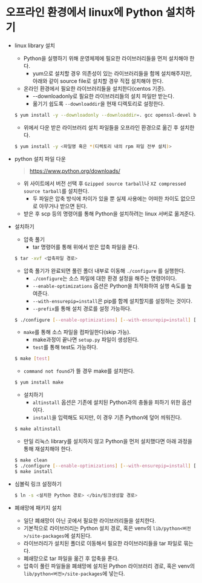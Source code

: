 # 오프라인 환경에서 linux에 Python 설치하기

- linux library 설치

  - Python을 실행하기 위해 운영체제에 필요한 라이브러리들을 먼저 설치해야 한다.
    - yum으로 설치할 경우 의존성이 있는 라이브러리들을 함께 설치해주지만, 아래와 같이 source file로 설치할 경우 직접 설치해야 한다.
  - 온라인 환경에서 필요한 라이브러리들을 설치한다(centos 기준).
    - --downloadonly로 필요한 라이브러리들의 설치 파일만 받는다.
    - 옮기기 쉽도록 `--downloaddir`을 현재 디렉토리로 설정한다.

  ```bash
  $ yum install -y --downloadonly --downloaddir=. gcc openssl-devel bzip2-devel libffi-devel
  ```

  - 위에서 다운 받은 라이브러리 설치 파일들을 오프라인 환경으로 옮긴 후 설치한다.

  ```bash
  $ yum install -y <파일명 혹은 *(디렉토리 내의 rpm 파일 전부 설치)>
  ```



- python 설치 파일 다운

  > https://www.python.org/downloads/

  - 위 사이트에서 버전 선택 후 `Gzipped source tarball`나 `XZ compressed source tarball`를 설치한다.
    - 두 파일은 압축 방식에 차이가 있을 뿐 실제 사용에는 어떠한 차이도 없으므로 아무거나 받으면 된다.
  - 받은 후 scp 등의 명령어를 통해 Python을 설치하려는 linux 서버로 옮겨준다.



- 설치하기

  - 압축 풀기
    - tar 명령어를 통해 위에서 받은 압축 파일을 푼다.

  ```bash
  $ tar -xvf <압축파일 경로>
  ```

  - 압축 풀기가 완료되면 풀린 폴더 내부로 이동해 `./configure` 를 실행한다.
    - `./configure`는 소스 파일에 대한 환경 설정을 해주는 명령어이다.
    - `--enable-optimizations` 옵션은 Python을 최적화하여 실행 속도를 높여준다.
    - `--with-ensurepip=install`은 pip를 함께 설치할지를 설정하는 것이다.
    - `--prefix`를 통해 설치 경로를 설정 가능하다.
  
  ```bash
  $ ./configure [--enable-optimizations] [--with-ensurepip=install] [--prefix=설치 경로]
  ```
  
  - `make`를 통해 소스 파일을 컴파일한다(skip 가능).
    - make과정이 끝나면 `setup.py` 파일이 생성된다.
    - `test`를 통해 test도 가능하다.
  
  
  ```bash
  $ make [test]
  ```
  
  - `command not found`가 뜰 경우 make를 설치한다.
  
  ```bash
  $ yum install make
  ```
  
  - 설치하기
    - `altinstall` 옵션은 기존에 설치된 Python과의 충돌을 피하기 위한 옵션이다.
    - `install`을 입력해도 되지만, 이 경우 기존 Python에 덮어 씌워진다.
  
  ```bash
  $ make altinstall
  ```
  
  - 만일 리눅스 library를 설치하지 않고 Python을 먼저 설치했다면 아래 과정을 통해 재설치해야 한다.
  
  ```bash
  $ make clean
  $ ./configure [--enable-optimizations] [--with-ensurepip=install] [--prefix=설치 경로]
  $ make install
  ```




- 심볼릭 링크 설정하기

  ```bash
  $ ln -s <설치한 Python 경로> </bin/링크생성할 경로>
  ```

  

- 폐쇄망에 패키지 설치
  - 일단 폐쇄망이 아닌 곳에서 필요한 라이브러리들을 설치한다.
  - 기본적으로 라이브러리는 Python 설치 경로, 혹은 venv의 `lib/python<버전>/site-packages`에 설치된다.
  - 라이브러리가 설치된 폴더로 이동해서 필요한 라이브러리들을 tar 파일로 묶는다.
  - 폐쇄망으로 tar 파일을 옮긴 후 압축을 푼다.
  - 압축이 풀린 파일들을 폐쇄망에 설치된 Python 라이브러리 경로, 혹은 venv의 `lib/python<버전>/site-packages`에 넣는다.

